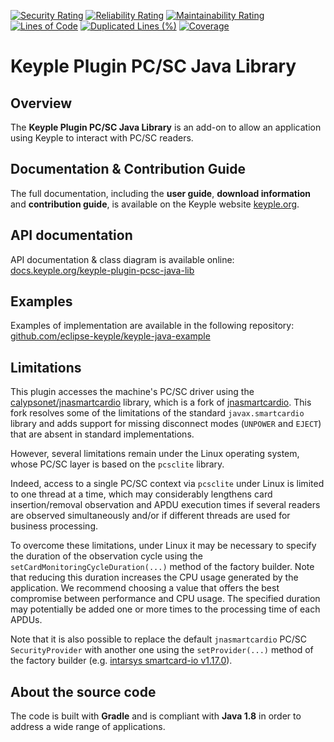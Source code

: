 [![Security Rating](https://sonarcloud.io/api/project_badges/measure?project=eclipse_keyple-plugin-pcsc-java-lib&metric=security_rating)](https://sonarcloud.io/summary/new_code?id=eclipse_keyple-plugin-pcsc-java-lib)
[![Reliability Rating](https://sonarcloud.io/api/project_badges/measure?project=eclipse_keyple-plugin-pcsc-java-lib&metric=reliability_rating)](https://sonarcloud.io/summary/new_code?id=eclipse_keyple-plugin-pcsc-java-lib)
[![Maintainability Rating](https://sonarcloud.io/api/project_badges/measure?project=eclipse_keyple-plugin-pcsc-java-lib&metric=sqale_rating)](https://sonarcloud.io/summary/new_code?id=eclipse_keyple-plugin-pcsc-java-lib)
[![Lines of Code](https://sonarcloud.io/api/project_badges/measure?project=eclipse_keyple-plugin-pcsc-java-lib&metric=ncloc)](https://sonarcloud.io/summary/new_code?id=eclipse_keyple-plugin-pcsc-java-lib)
[![Duplicated Lines (%)](https://sonarcloud.io/api/project_badges/measure?project=eclipse_keyple-plugin-pcsc-java-lib&metric=duplicated_lines_density)](https://sonarcloud.io/summary/new_code?id=eclipse_keyple-plugin-pcsc-java-lib)
[![Coverage](https://sonarcloud.io/api/project_badges/measure?project=eclipse_keyple-plugin-pcsc-java-lib&metric=coverage)](https://sonarcloud.io/summary/new_code?id=eclipse_keyple-plugin-pcsc-java-lib)

# Keyple Plugin PC/SC Java Library

## Overview

The **Keyple Plugin PC/SC Java Library** is an add-on to allow an application using Keyple to interact with PC/SC
readers.

## Documentation & Contribution Guide

The full documentation, including the **user guide**, **download information** and **contribution guide**, is available
on the Keyple website [keyple.org](https://keyple.org).

## API documentation

API documentation & class diagram is available online:
[docs.keyple.org/keyple-plugin-pcsc-java-lib](https://docs.keyple.org/keyple-plugin-pcsc-java-lib)

## Examples

Examples of implementation are available in the following repository:
[github.com/eclipse-keyple/keyple-java-example](https://github.com/eclipse-keyple/keyple-java-example)

## Limitations

This plugin accesses the machine's PC/SC driver using
the [calypsonet/jnasmartcardio](https://github.com/calypsonet/jnasmartcardio/) library, which is a fork of
[jnasmartcardio](https://github.com/jnasmartcardio/jnasmartcardio). This fork resolves some of the limitations of the standard `javax.smartcardio` library and adds 
support for missing disconnect modes (`UNPOWER` and `EJECT`) that are absent in standard implementations.

However, several limitations remain under the Linux operating system, whose PC/SC layer is based on the `pcsclite`
library.

Indeed, access to a single PC/SC context via `pcsclite` under Linux is limited to one thread at a time, which may
considerably lengthens card insertion/removal observation and APDU execution times if several readers are observed
simultaneously and/or if different threads are used for business processing.

To overcome these limitations, under Linux it may be necessary to specify the duration of the observation cycle using
the `setCardMonitoringCycleDuration(...)` method of the factory builder. Note that reducing this duration increases the
CPU usage generated by the application. We recommend choosing a value that offers the best compromise between
performance and CPU usage. The specified duration may potentially be added one or more times to the processing time of
each APDUs.

Note that it is also possible to replace the default `jnasmartcardio` PC/SC `SecurityProvider` with another one using
the `setProvider(...)` method of the factory builder (e.g.
[intarsys smartcard-io v1.17.0](https://github.com/intarsys/smartcard-io/tree/7948abfccb270a66621b0d98871b20ec1bc8a021)).

## About the source code

The code is built with **Gradle** and is compliant with **Java 1.8** in order to address a wide range of applications.